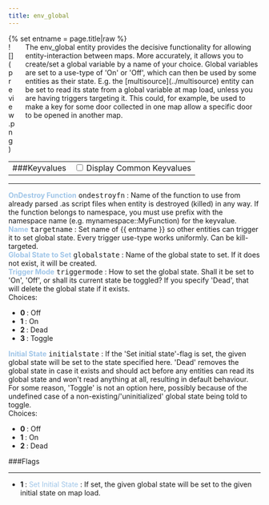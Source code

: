 ```yaml
---
title: env_global
---
```

<div>{% set entname = page.title|raw %}</div>
<div class="container previewimg">
<div class="columns">
<div class="imagepadding column col-auto" markdown="1">![](preview.png)</div>
<div class="column entityentry" markdown="1">The env_global entity provides the decisive functionality for allowing entity-interaction between maps. More accurately, it allows you to create/set a global variable by a name of your choice. Global variables are set to a use-type of 'On' or 'Off', which can then be used by some entities as their state. E.g. the [multisource](../multisource) entity can be set to read its state from a global variable at map load, unless you are having triggers targeting it. This could, for example, be used to make a key for some door collected in one map allow a specific door to be opened in another map.</div>
</div>
</div>
<div>
<table class="titletable">
<tbody>
<tr>
<td markdown="1">###Keyvalues</td>
<td class="titletablecheck" id="checkboxandlabel"><input type="checkbox" id="displaycommon"><label for="displaycommon"> Display Common Keyvalues</label></input></td>
</tr>
</tbody>
</table>
<hr>
<div class="entityentry commonkeys-checkbox" markdown="1">
<span style="color:#9fc5e8;"><b>OnDestroy Function</b></span> <kbd  class="tooltip" data-tooltip="string">ondestroyfn</kbd> :
Name of the function to use from already parsed .as script files when entity is destroyed (killed) in any way. If the function belongs to namespace, you must use prefix with the namespace name (e.g. mynamespace::MyFunction) for the keyvalue.
</div>
<div class="entityentry commonkeys-checkbox" markdown="1">
<span style="color:#9fc5e8;"><b>Name</b></span> <kbd  class="tooltip" data-tooltip="target_source">targetname</kbd> :
Set name of {{ entname }} so other entities can trigger it to set global state. Every trigger use-type works uniformly. Can be kill-targeted.
</div>
<div class="entityentry" markdown="1">
<span style="color:#9fc5e8;"><b>Global State to Set</b></span> <kbd  class="tooltip" data-tooltip="string">globalstate</kbd> :
Name of the global state to set. If it does not exist, it will be created.
</div>
<div class="entityentry" markdown="1">
<span style="color:#9fc5e8;"><b>Trigger Mode</b></span> <kbd  class="tooltip" data-tooltip="choices">triggermode</kbd> :
How to set the global state. Shall it be set to 'On', 'Off', or shall its current state be toggled? If you specify 'Dead', that will delete the global state if it exists.
<div class="accordion">
<input type="checkbox" id="accordion-1" name="accordion-checkbox" hidden>
<label class="accordion-header" for="accordion-1">
<i class="icon icon-arrow-right mr-1"></i>
Choices:
</label>
<div class="accordion-body">
<ul>
<li><b>0 </b> : Off</li>
<li><b>1 </b> : On</li>
<li><b>2 </b> : Dead</li>
<li><b>3 </b> : Toggle</li>
</ul>
</div>
</div>
</div>
<div class="entityentry" markdown="1">
<span style="color:#9fc5e8;"><b>Initial State</b></span> <kbd  class="tooltip" data-tooltip="choices">initialstate</kbd> :
If the 'Set initial state'-flag is set, the given global state will be set to the state specified here. 'Dead' removes the global state in case it exists and should act before any entities can read its global state and won't read anything at all, resulting in default behaviour. For some reason, 'Toggle' is not an option here, possibly because of the undefined case of a non-existing/'uninitialized' global state being told to toggle.
<div class="accordion">
<input type="checkbox" id="accordion-2" name="accordion-checkbox" hidden>
<label class="accordion-header" for="accordion-2">
<i class="icon icon-arrow-right mr-1"></i>
Choices:
</label>
<div class="accordion-body">
<ul>
<li><b>0 </b> : Off</li>
<li><b>1 </b> : On</li>
<li><b>2 </b> : Dead</li>
</ul>
</div>
</div>
</div>
</div>
###Flags
<hr>
<div class="entityflags">
<ul>
<li class="imagepadding" markdown="1"><b>1 </b> : <span style="color:#9fc5e8;">Set Initial State</span> : If set, the given global state will be set to the given initial state on map load.</li>
</ul>
</div>
